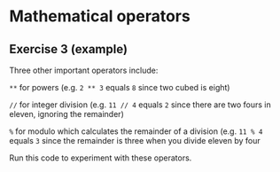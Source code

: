 # Mathematical operators
## Exercise 3 (example)

Three other important operators include:

`**` for powers (e.g. `2 ** 3` equals `8` since two cubed is eight)

`//` for integer division (e.g. `11 // 4` equals `2` since there are two fours in eleven, ignoring the remainder)

`%` for modulo which calculates the remainder of a division (e.g. `11 % 4` equals `3` since the remainder is three when you divide eleven by four

Run this code to experiment with these operators.
